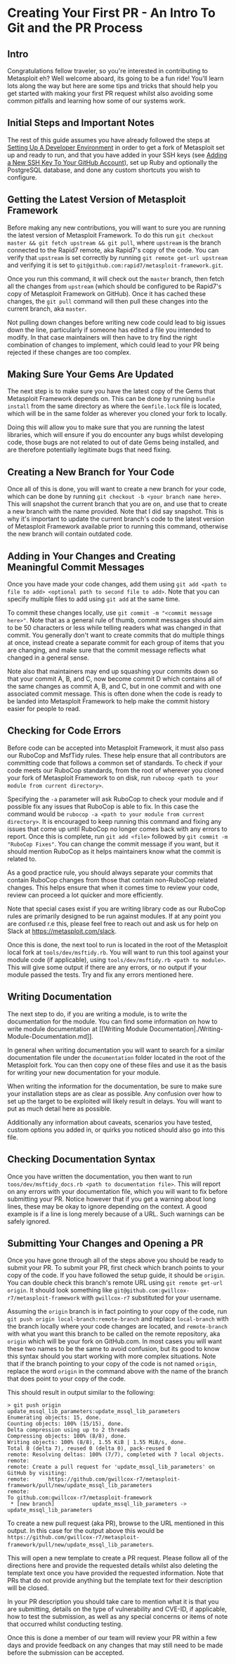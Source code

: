 # Creating Your First PR - An Intro To Git and the PR Process
## Intro
Congratulations fellow traveler, so you're interested in contributing to Metasploit eh? Well welcome aboard, its going to be a fun ride!
You'll learn lots along the way but here are some tips and tricks that should help you get started with making your first PR request
whilst also avoiding some common pitfalls and learning how some of our systems work.

## Initial Steps and Important Notes
The rest of this guide assumes you have already followed the steps at [Setting Up A Developer Environment](https://r-7.co/MSF-DEV) in order to get
a fork of Metasploit set up and ready to run, and that you have added in your SSH keys
(see [Adding a New SSH Key To Your GitHub Account](https://docs.github.com/en/authentication/connecting-to-github-with-ssh/adding-a-new-ssh-key-to-your-github-account)),
set up Ruby and optionally the PostgreSQL database, and done any custom shortcuts you wish to configure.

## Getting the Latest Version of Metasploit Framework
Before making any new contributions, you will want to sure you are running the latest version of Metasploit Framework.
To do this run `git checkout master && git fetch upstream && git pull`, where `upstream` is the branch connected to the
Rapid7 remote, aka Rapid7's copy of the code. You can verify that `upstream` is set correctly by running `git remote get-url upstream`
and verifying it is set to `git@github.com:rapid7/metasploit-framework.git`.

Once you run this command, it will check out the `master` branch, then fetch all
the changes from `upstream` (which should be configured to be Rapid7's copy of Metasploit Framework on GitHub). Once
it has cached these changes, the `git pull` command will then pull these changes into the current branch, aka `master`.

Not pulling down changes before writing new code could lead to big issues down the line, particularly if someone has edited a file
you intended to modify. In that case maintainers will then have to try find the right combination of changes to implement, which could lead
to your PR being rejected if these changes are too complex.

## Making Sure Your Gems Are Updated
The next step is to make sure you have the latest copy of the Gems that Metasploit Framework depends on. This can be done by running `bundle install`
from the same directory as where the `Gemfile.lock` file is located, which will be in the same folder as wherever you cloned your fork to locally.

Doing this will allow you to make sure that you are running the latest libraries, which will ensure if you do encounter any bugs whilst
developing code, those bugs are not related to out of date Gems being installed, and are therefore potentially legitimate bugs that need fixing.

## Creating a New Branch for Your Code
Once all of this is done, you will want to create a new branch for your code, which can be done by running `git checkout -b <your branch name here>`.
This will snapshot the current branch that you are on, and use that to create a new branch with the name provided. Note that I did say snapshot. This is
why it's important to update the current branch's code to the latest version of Metasploit Framework available prior to running this command,
otherwise the new branch will contain outdated code.

## Adding in Your Changes and Creating Meaningful Commit Messages
Once you have made your code changes, add them using `git add <path to file to add> <optional path to second file to add>`. Note that you can
specify multiple files to add using `git add` at the same time.

To commit these changes locally, use `git commit -m "<commit message here>"`. Note that as a general rule of thumb, commit messages should aim
to be 50 characters or less while telling readers what was changed in that commit. You generally don't want to create commits that do multiple things at once,
instead create a separate commit for each group of items that you are changing, and make sure that the commit message reflects what changed in a general sense.

Note also that maintainers may end up squashing your commits down so that your commit A, B, and C, now become commit D which
contains all of the same changes as commit A, B, and C, but in one commit and with one associated commit message. This is often
done when the code is ready to be landed into Metasploit Framework to help make the commit history easier for people to read.

## Checking for Code Errors
Before code can be accepted into Metasploit Framework, it must also pass our RuboCop and MsfTidy rules. These help ensure that
all contributors are committing code that follows a common set of standards. To check if your code meets our RuboCop standards,
from the root of wherever you cloned your fork of Metasploit Framework to on disk, run `rubocop <path to your module from current directory>`.

Specifying the `-a` parameter will ask RuboCop to check your module and if possible fix any issues that RuboCop is able to fix.
In this case the command would be `rubocop -a <path to your module from current directory>`. It is encouraged to keep running
this command and fixing any issues that come up until RuboCop no longer comes back with any errors to report. Once this is
complete, run `git add <file>` followed by `git commit -m "RuboCop Fixes"`. You can change the commit message if you
want, but it should mention RuboCop as it helps maintainers know what the commit is related to.

As a good practice rule, you should always separate your commits that contain RuboCop changes from those that contain non-RuboCop related changes.
This helps ensure that when it comes time to review your code, review can proceed a lot quicker and more efficiently.

Note that special cases exist if you are writing library code as our RuboCop rules are primarily designed to be run against modules.
If at any point you are confused r.e this, please feel free to reach out and ask us for help on Slack at https://metasploit.com/slack.

Once this is done, the next tool to run is located in the root of the Metasploit local fork at `tools/dev/msftidy.rb`. You will want to run this tool
against your module code (if applicable), using `tools/dev/msftidy.rb <path to module>`. This will give some output if there are any errors, or no output
if your module passed the tests. Try and fix any errors mentioned here.

## Writing Documentation
The next step to do, if you are writing a module, is to write the documentation for the module. You can find some information
on how to write module documentation at [[Writing Module Documentation|./Writing-Module-Documentation.md]].

In general when writing documentation you will want to search for a similar documentation file under the `documentation`
folder located in the root of the Metasploit fork. You can then copy one of these files and use it as the basis for writing
your new documentation for your module.

When writing the information for the documentation, be sure to make sure your installation steps are as clear as possible. Any confusion over
how to set up the target to be exploited will likely result in delays. You will want to put as much detail here as possible.

Additionally any information about caveats, scenarios you have tested, custom options you added in, or quirks you noticed
should also go into this file.

## Checking Documentation Syntax
Once you have written the documentation, you then want to run `toos/dev/msftidy_docs.rb <path to documentation file>`. This will report on any
errors with your documentation file, which you will want to fix before submitting your PR. Notice however that if you get a warning about long lines,
these may be okay to ignore depending on the context. A good example is if a line is long merely because of a URL. Such warnings can be
safely ignored.

## Submitting Your Changes and Opening a PR
Once you have gone through all of the steps above you should be ready to submit your PR. To submit your PR, first check which
branch points to your copy of the code. If you have followed the setup guide, it should be `origin`. You can double check this
branch's remote URL using `git remote get-url origin`. It should look something like `git@github.com:gwillcox-r7/metasploit-framework`
with `gwillcox-r7` substituted for your username.

Assuming the `origin` branch is in fact pointing to your copy of the code, run `git push origin local-branch:remote-branch`
and replace `local-branch` with the branch locally where your code changes are located, and `remote-branch` with what
you want this branch to be called on the remote repository, aka `origin` which will be your fork on GitHub.com. In most
cases you will want these two names to be the same to avoid confusion, but its good to know this syntax should you
start working with more complex situations. Note that if the branch pointing to your copy of the code is not named `origin`,
replace the word `origin` in the command above with the name of the branch that does point to your copy of the code.

This should result in output similar to the following:

```
> git push origin update_mssql_lib_parameters:update_mssql_lib_parameters
Enumerating objects: 15, done.
Counting objects: 100% (15/15), done.
Delta compression using up to 2 threads
Compressing objects: 100% (8/8), done.
Writing objects: 100% (8/8), 1.55 KiB | 1.55 MiB/s, done.
Total 8 (delta 7), reused 0 (delta 0), pack-reused 0
remote: Resolving deltas: 100% (7/7), completed with 7 local objects.
remote:
remote: Create a pull request for 'update_mssql_lib_parameters' on GitHub by visiting:
remote:      https://github.com/gwillcox-r7/metasploit-framework/pull/new/update_mssql_lib_parameters
remote:
To github.com:gwillcox-r7/metasploit-framework
 * [new branch]            update_mssql_lib_parameters -> update_mssql_lib_parameters
```

To create a new pull request (aka PR), browse to the URL mentioned in this output. In this case for the output above this would
be `https://github.com/gwillcox-r7/metasploit-framework/pull/new/update_mssql_lib_parameters`.

This will open a new template to create a PR request. Please follow all of the directions here and provide the requested details whilst also
deleting the template text once you have provided the requested information. Note that PRs that do not provide anything but the template text for
their description will be closed.

In your PR description you should take care to mention what it is that you are submitting, details on the type of vulnerability and CVE-ID,
if applicable, how to test the submission, as well as any special concerns or items of note that occurred whilst conducting testing.

Once this is done a member of our team will review your PR within a few days and provide feedback on any changes that may still need to be made
before the submission can be accepted.

